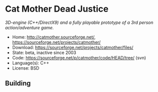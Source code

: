 # Cat Mother Dead Justice

_3D-engine (C++/DirectX9) and a fully playable prototype of a 3rd person action/adventure game._

- Home: http://catmother.sourceforge.net/, https://sourceforge.net/projects/catmother/
- Download: https://sourceforge.net/projects/catmother/files/
- State: beta, inactive since 2003
- Code: https://sourceforge.net/p/catmother/code/HEAD/tree/ (svn)
- Language(s): C++
- License: BSD

## Building

